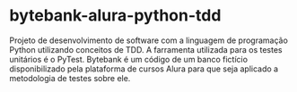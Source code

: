 # bytebank-alura-python-tdd
Projeto de desenvolvimento de software com a linguagem de programação Python utilizando conceitos de TDD. A farramenta utilizada para os testes unitários é o PyTest. Bytebank é um código de um banco fictício disponibilizado pela plataforma de cursos Alura para que seja aplicado a metodologia de testes sobre ele.
